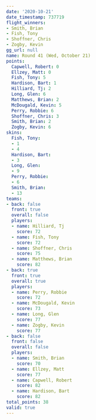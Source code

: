 ```yaml
---
date: '2020-10-21'
date_timestamp: 737719
flight_winners:
- Smith, Brian
- Fish, Tony
- Shoffner, Chris
- Zogby, Kevin
gg_url: null
name: Round 41 (Wed, October 21)
points:
  Capwell, Robert: 0
  Ellzey, Matt: 0
  Fish, Tony: 5
  Hardison, Bart: 1
  Hilliard, Tj: 2
  Long, Glen: 6
  Matthews, Brian: 2
  McDougald, Kevin: 5
  Perry, Robbie: 6
  Shoffner, Chris: 3
  Smith, Brian: 2
  Zogby, Kevin: 6
skins:
  Fish, Tony:
  - 1
  - 4
  Hardison, Bart:
  - 3
  Long, Glen:
  - 9
  Perry, Robbie:
  - 6
  Smith, Brian:
  - 13
teams:
- back: false
  front: true
  overall: false
  players:
  - name: Hilliard, Tj
    score: 72
  - name: Fish, Tony
    score: 72
  - name: Shoffner, Chris
    score: 75
  - name: Matthews, Brian
    score: 82
- back: true
  front: true
  overall: true
  players:
  - name: Perry, Robbie
    score: 72
  - name: McDougald, Kevin
    score: 73
  - name: Long, Glen
    score: 77
  - name: Zogby, Kevin
    score: 77
- back: false
  front: false
  overall: false
  players:
  - name: Smith, Brian
    score: 70
  - name: Ellzey, Matt
    score: 77
  - name: Capwell, Robert
    score: 82
  - name: Hardison, Bart
    score: 82
total_points: 38
valid: true
---
```

